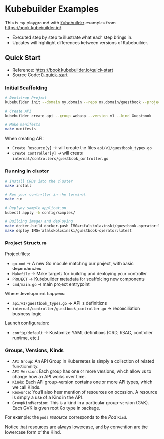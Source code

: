 # Kubebuilder Examples

This is my playground with [Kubebuilder](https://github.com/kubernetes-sigs/kubebuilder) examples from https://book.kubebuilder.io/.

- Executed step by step to illustrate what each step brings in.
- Updates will highlight differences between versions of Kubebuilder.


## Quick Start

- Reference: https://book.kubebuilder.io/quick-start
- Source Code: [0-quick-start](0-quick-start/)

### Initial Scaffolding

```bash
# Bootstrap Project
kubebuilder init --domain my.domain --repo my.domain/guestbook --project-name guestbook

# Create API
kubebuilder create api --group webapp --version v1 --kind Guestbook

# Make manifests
make manifests
```

When creating API:

- `Create Resource[y]` → will create the files `api/v1/guestbook_types.go`
- `Create Controller[y]` → will create `internal/controllers/guestbook_controller.go`

### Running in cluster

```bash
# Install CRDs into the cluster
make install

# Run your controller in the terminal
make run

# Deplyoy sample application
kubectl apply -k config/samples/

# Building images and deploying
make docker-build docker-push IMG=rafalskolasinski/guestbook-operator:latest
make deploy IMG=rafalskolasinski/guestbook-operator:latest
```
### Project Structure

Project files:

- `go.mod` → A new Go module matching our project, with basic dependencies
- `Makefile` → Make targets for building and deploying your controller
- `PROJECT` → Kubebuilder metadata for scaffolding new components
- `cmd/main.go` → main project entrypoint

Where development happens:

- `api/v1/guestbook_types.go` → API is definitions
- `internal/controller/guestbook_controller.go` → reconciliation business logic

Launch configuration:

- `config/default` → Kustomize YAML definitions (CRD, RBAC, controller runtime, etc.)

### **Groups, Versions, Kinds**

- `API Group`: An API Group in Kubernetes is simply a collection of related functionality.
- `API Version`: Each group has one or more versions, which allow us to change how an API works over time.
- `Kinds`: Each API group-version contains one or more API types, which we call Kinds.
- `Resource`: You’ll also hear mention of resources on occasion. A resource is simply a use of a Kind in the API.
- `GroupKindVersion`: This is a kind in a particular group-version (GVK). Each GVK is given root Go type in package.

For example: the `pods` *resource* corresponds to the *Pod* `Kind`.

Notice that resources are always lowercase, and by convention are the lowercase form of the Kind.
